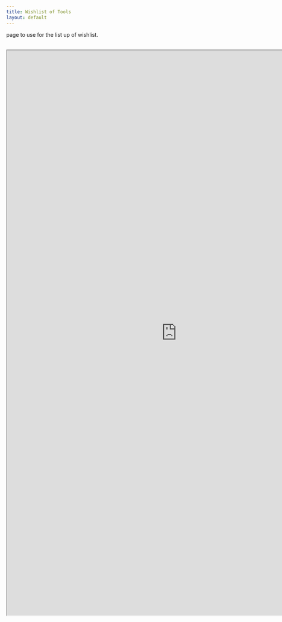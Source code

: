 ```yaml
---
title: Wishlist of Tools
layout: default
---
```


page to use for the list up of wishlist.  
<br>

<iframe src="https://docs.google.com/spreadsheets/d/1T30do_HLOBEJS0LjkEm5b_Ct_NY2kkcVx-2jOxqG7o4/pubhtml?gid=1627253677&amp;single=true&amp;widget=true&amp;headers=false" width="900" height="1500"></iframe>
